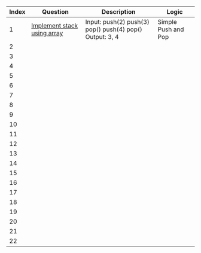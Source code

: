 

| Index             | Question    | Description     | Logic  |
| ----------------- | -----------|---------|-----|
| 1 | [Implement stack using array](https://github.com/Het01/DSA/blob/main/Stack/Implement_stack_using_array.cpp) | Input: push(2) push(3) pop() push(4) pop() <br /> Output: 3, 4 | Simple Push and Pop |
| 2 |  |
| 3 |  |
| 4 |  |
| 5 |  |
| 6 |  |
| 7 |  |
| 8 |  |
| 9 |  |
| 10 | |
| 11 | |
| 12 | |
| 13 | |
| 14 | |
| 15 | |
| 16 | |
| 17 | |
| 18 | |
| 19 | |
| 20 | |
| 21 | |
| 22 | |
